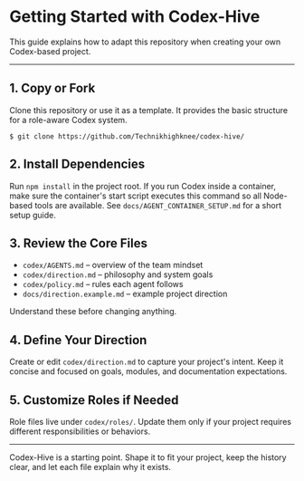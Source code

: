 # Getting Started with Codex-Hive

This guide explains how to adapt this repository when creating your own Codex-based project.

---

## 1. Copy or Fork

Clone this repository or use it as a template. It provides the basic structure for a role-aware Codex system.

```
$ git clone https://github.com/Technikhighknee/codex-hive/
```

## 2. Install Dependencies

Run `npm install` in the project root. If you run Codex inside a
container, make sure the container's start script executes this command so
all Node-based tools are available. See
`docs/AGENT_CONTAINER_SETUP.md` for a short setup guide.

## 3. Review the Core Files

- `codex/AGENTS.md` – overview of the team mindset
- `codex/direction.md` – philosophy and system goals
- `codex/policy.md` – rules each agent follows
- `docs/direction.example.md` – example project direction

Understand these before changing anything.

## 4. Define Your Direction

Create or edit `codex/direction.md` to capture your project's intent. Keep it concise and focused on goals, modules, and documentation expectations.

## 5. Customize Roles if Needed

Role files live under `codex/roles/`. Update them only if your project requires different responsibilities or behaviors.

---

Codex-Hive is a starting point. Shape it to fit your project, keep the history clear, and let each file explain why it exists.
